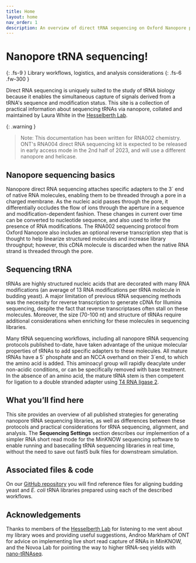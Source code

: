 ```yaml
---
title: Home
layout: home
nav_order: 1
description: An overview of direct tRNA sequencing on Oxford Nanopore platforms.
---
```


# Nanopore tRNA sequencing!
{: .fs-9 }
Library workflows, logistics, and analysis considerations
{: .fs-6 .fw-300 }

Direct RNA sequencing is uniquely suited to the study of tRNA biology because it enables the simultaneous capture of signals derived from a tRNA's sequence and modification status. This site is a collection of practical information about sequencing tRNAs via nanopore, collated and maintained by Laura White in the [Hesselberth Lab](https://hesselberthlab.org).

{: .warning }
> Note: This documentation has been written for RNA002 chemistry. ONT's RNA004 direct RNA sequencing kit is expected to be released in early access mode in the 2nd half of 2023, and will use a different nanopore and helicase.

## Nanopore sequencing basics
 Nanopore direct RNA sequencing attaches specific adapters to the 3´ end of native RNA molecules, enabling them to be threaded through a pore in a charged membrane. As the nucleic acid passes through the pore, it differentially occludes the flow of ions through the aperture in a sequence and modification-dependent fashion. These changes in current over time can be converted to nucleotide sequence, and also used to infer the presence of RNA modifications. The RNA002 sequencing protocol from Oxford Nanopore also includes an optional reverse transcription step that is thought to help linearize structured molecules and increase library throughput; however, this cDNA molecule is discarded when the native RNA strand is threaded through the pore.

## Sequencing tRNA
 tRNAs are highly structured nucleic acids that are decorated with many RNA modifications (an average of 13 RNA modifications per tRNA molecule in budding yeast). A major limitation of previous tRNA sequencing methods was the necessity for reverse transcription to generate cDNA for Illumina sequencing, despite the fact that reverse transcriptases often stall on these molecules. Moreover, the size (70-100 nt) and structure of tRNAs require additional considerations when enriching for these molecules in sequencing libraries.

 Many tRNA sequencing workflows, including all nanopore tRNA sequencing protocols published to-date, have taken advantage of the unique molecular properties of tRNAs to add specific adapters to these molecules. All mature tRNAs have a 5´ phosphate and an NCCA overhand on their 3´end, to which the amino acid is added. This aminoacyl group will rapidly deacylate under non-acidic conditions, or can be specifically removed with base treatment. In the absence of an amino acid, the mature tRNA stem is then competent for ligation to a double stranded adapter using [T4 RNA ligase 2](https://www.neb.com/products/m0239-t4-rna-ligase-2-dsrna-ligase#Product%20Information).

## What you’ll find here
This site provides an overview of all published strategies for generating nanopore tRNA sequencing libraries, as well as differences between these protocols and practical considerations for tRNA sequencing, alignment, and analysis. The **Sequencing Settings** section describes our implemention of a simpler RNA short read mode for the MinKNOW sequencing software to enable running and basecalling tRNA sequencing libraries in real time, without the need to save out fast5 bulk files for downstream simulation. 

## Associated files & code
On our [GitHub repository](https://github.com/lkwhite/trnaseq) you will find reference files for aligning budding yeast and _E. coli_ tRNA libraries prepared using each of the described workflows.

## Acknowledgements
Thanks to members of the [Hesselberth Lab](https://hesselberthlab.org) for listening to me vent about my library woes and providing useful suggestions, Androo Markham of ONT for advice on implementing live short read capture of RNAs in MinKNOW, and the Novoa Lab for pointing the way to higher tRNA-seq yields with [nano-tRNAseq](https://github.com/novoalab/Nano-tRNAseq).
